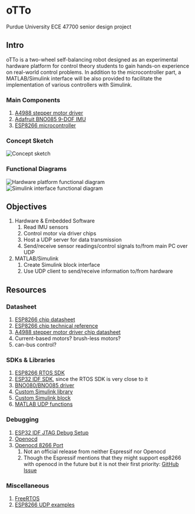 # oTTo

Purdue University ECE 47700 senior design project

## Intro

oTTo is a two-wheel self-balancing robot designed as an experimental hardware platform for control theory students to gain hands-on experience on real-world control problems. In addition to the microcontroller part, a MATLAB/Simulink interface will be also provided to facilitate the implementation of various controllers with Simulink.

### Main Components

1. [A4988 stepper motor driver](https://www.pololu.com/product/1182)
2. [Adafruit BNO085 9-DOF IMU](https://www.adafruit.com/product/4754)
3. [ESP8266 microcontroller](https://www.espressif.com/en/products/socs/esp8266)

### Concept Sketch

![Concept sketch](https://user-images.githubusercontent.com/19645713/119400346-0e936380-bca8-11eb-92e4-784602a6f2d4.png)

### Functional Diagrams

![Hardware platform functional diagram](https://user-images.githubusercontent.com/19645713/119400410-24a12400-bca8-11eb-8841-9a9575c44fbc.png)
![Simulink interface functional diagram](https://user-images.githubusercontent.com/19645713/119400416-266ae780-bca8-11eb-8e7e-a8d4a10a9e9a.png)

## Objectives

1. Hardware & Embedded Software
    1. Read IMU sensors
    2. Control motor via driver chips
    3. Host a UDP server for data transmission
    4. Send/receive sensor readings/control signals to/from main PC over UDP
2. MATLAB/Simulink
    1. Create Simulink block interface
    2. Use UDP client to send/receive information to/from hardware

## Resources

### Datasheet

1. [ESP8266 chip datasheet](https://espressif.com/sites/default/files/documentation/0a-esp8266ex_datasheet_en.pdf)
2. [ESP8266 chip technical reference](https://www.espressif.com/sites/default/files/documentation/esp8266-technical_reference_en.pdf)
3. [A4988 stepper motor driver chip datasheet](https://www.pololu.com/file/0J450/A4988.pdf)
4. Current-based motors? brush-less motors?
5. can-bus control?

### SDKs & Libraries

1. [ESP8266 RTOS SDK](https://docs.espressif.com/projects/esp8266-rtos-sdk/en/latest/get-started/index.html)
2. [ESP32 IDF SDK](https://docs.espressif.com/projects/esp-idf/en/latest/esp32/index.html), since the RTOS SDK is very close to it
3. [BNO080/BNO085 driver](https://github.com/hcrest/bno080-driver)
4. [Custom Simulink library](https://ww2.mathworks.cn/help/simulink/ug/creating-block-libraries.html?lang=en)
5. [Custom Simulink block](https://www.mathworks.com/help//simulink/ug/tutorial-creating-a-custom-block.html?requestedDomain=)
6. [MATLAB UDP functions](https://www.mathworks.com/help/instrument/udp-interface.html?s_tid=CRUX_lftnav)

### Debugging

1. [ESP32 IDF JTAG Debug Setup](https://docs.espressif.com/projects/esp-idf/en/latest/esp32/api-guides/jtag-debugging/index.html#how-it-works)
2. [Openocd](http://openocd.org/)
3. [Openocd 8266 Port](https://github.com/sysprogs/esp8266-openocd)
   1. Not an official release from neither Espressif nor Openocd
   2. Though the Espressif mentions that they might support esp8266 with openocd in the future but it is not their first priority: [GitHub Issue](https://github.com/espressif/openocd-esp32/issues/111)

### Miscellaneous

1. [FreeRTOS](https://www.freertos.org/)
2. [ESP8266 UDP examples](https://github.com/espressif/ESP8266_RTOS_SDK/tree/master/examples/protocols/sockets)
